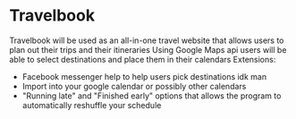 # Travelbook
Travelbook will be used as an all-in-one travel website that allows users to plan out their trips and their itineraries
Using Google Maps api users will be able to select destinations and place them in their calendars
Extensions:
  - Facebook messenger help to help users pick destinations idk man
  - Import into your google calendar or possibly other calendars
  - "Running late" and "Finished early" options that allows the program to automatically reshuffle your schedule
